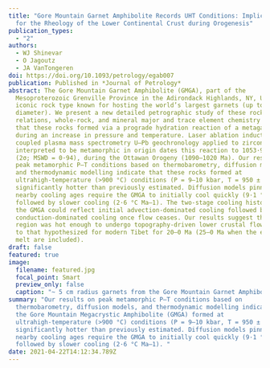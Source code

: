 ```yaml
---
title: "Gore Mountain Garnet Amphibolite Records UHT Conditions: Implications
  for the Rheology of the Lower Continental Crust during Orogenesis"
publication_types:
  - "2"
authors:
  - WJ Shinevar
  - O Jagoutz
  - JA VanTongeren
doi: https://doi.org/10.1093/petrology/egab007
publication: Published in *Journal of Petrology*
abstract: The Gore Mountain Garnet Amphibolite (GMGA), part of the
  Mesoproterozoic Grenville Province in the Adirondack Highlands, NY, USA, is an
  iconic rock type known for hosting the world’s largest garnets (up to 1 m
  diameter). We present a new detailed petrographic study of these rocks. Field
  relations, whole-rock, and mineral major and trace element chemistry suggest
  that these rocks formed via a prograde hydration reaction of a metagabbro
  during an increase in pressure and temperature. Laser ablation inductively
  coupled plasma mass spectrometry U–Pb geochronology applied to zircon
  interpreted to be metamorphic in origin dates this reaction to 1053·9 ± 5·4 Ma
  (2σ; MSWD = 0·94), during the Ottawan Orogeny (1090–1020 Ma). Our results on
  peak metamorphic P–T conditions based on thermobarometry, diffusion models,
  and thermodynamic modelling indicate that these rocks formed at
  ultrahigh-temperature (>900 °C) conditions (P = 9–10 kbar, T = 950 ± 40 °C),
  significantly hotter than previously estimated. Diffusion models pinned by
  nearby cooling ages require the GMGA to initially cool quickly (9·1 °C Ma–1),
  followed by slower cooling (2·6 °C Ma–1). The two-stage cooling history for
  the GMGA could reflect initial advection-dominated cooling followed by
  conduction-dominated cooling once flow ceases. Our results suggest that the
  region was hot enough to undergo topography-driven lower crustal flow similar
  to that hypothesized for modern Tibet for 20–0 Ma (25–0 Ma when the effects of
  melt are included).
draft: false
featured: true
image:
  filename: featured.jpg
  focal_point: Smart
  preview_only: false
  caption: "~ 5 cm radius garnets from the Gore Mountain Garnet Amphibolite (GMGA). "
summary: "Our results on peak metamorphic P–T conditions based on
  thermobarometry, diffusion models, and thermodynamic modelling indicate that
  the Gore Mountain Megacrystic Amphibolite (GMGA) formed at
  ultrahigh-temperature (>900 °C) conditions (P = 9–10 kbar, T = 950 ± 40 °C),
  significantly hotter than previously estimated. Diffusion models pinned by
  nearby cooling ages require the GMGA to initially cool quickly (9·1 °C Ma–1),
  followed by slower cooling (2·6 °C Ma–1). "
date: 2021-04-22T14:12:34.789Z
---
```

